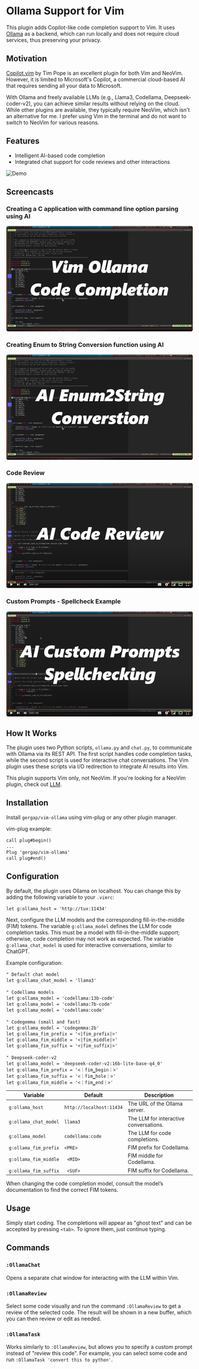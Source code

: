 # Ollama Support for Vim

This plugin adds Copilot-like code completion support to Vim. It uses [Ollama](https://ollama.com) as a backend, which
can run locally and does not require cloud services, thus preserving your privacy.

## Motivation

[Copilot.vim](https://github.com/github/copilot.vim) by Tim Pope is an excellent plugin for both Vim and NeoVim.
However, it is limited to Microsoft's Copilot, a commercial cloud-based AI that requires sending all your data to
Microsoft.

With Ollama and freely available LLMs (e.g., Llama3, Codellama, Deepseek-coder-v2), you can achieve similar results
without relying on the cloud. While other plugins are available, they typically require NeoVim, which isn't an
alternative for me. I prefer using Vim in the terminal and do not want to switch to NeoVim for various reasons.

## Features

- Intelligent AI-based code completion
- Integrated chat support for code reviews and other interactions

![Demo](screenshots/game.gif)

## Screencasts

### Creating a C application with command line option parsing using AI

[![AI based code completion](screenshots/screenshot1.png)](https://www.youtube.com/watch?v=zhahVd8ibRM)

### Creating Enum to String Conversion function using AI

[![Enum to String Conversion](screenshots/screenshot2.png)](https://www.youtube.com/watch?v=G-ivVUXCKQk)

### Code Review

[![Code Review](screenshots/screenshot3.png)](https://www.youtube.com/watch?v=kLkFr4rbPUo)

### Custom Prompts - Spellcheck Example

[![Custom Prompts](screenshots/screenshot4.png)](https://www.youtube.com/watch?v=aWEQTktv6fs)

## How It Works

The plugin uses two Python scripts, `ollama.py` and `chat.py`, to communicate with Ollama via its REST API. The first
script handles code completion tasks, while the second script is used for interactive chat conversations. The Vim plugin
uses these scripts via I/O redirection to integrate AI results into Vim.

This plugin supports Vim only, not NeoVim. If you're looking for a NeoVim plugin, check out
[LLM](https://github.com/huggingface/llm.nvim).

## Installation

Install `gergap/vim-ollama` using vim-plug or any other plugin manager.

vim-plug example:
```vim
call plug#begin()
...
Plug 'gergap/vim-ollama'
call plug#end()
```

## Configuration

By default, the plugin uses Ollama on localhost. You can change this by adding the following variable to your `.vimrc`:

```vim
let g:ollama_host = 'http://tux:11434'
```

Next, configure the LLM models and the corresponding fill-in-the-middle (FIM) tokens. The variable `g:ollama_model`
defines the LLM for code completion tasks. This must be a model with fill-in-the-middle support; otherwise, code
completion may not work as expected. The variable `g:ollama_chat_model` is used for interactive conversations, similar
to ChatGPT.

Example configuration:

```vim
" Default chat model
let g:ollama_chat_model = 'llama3'

" Codellama models
let g:ollama_model = 'codellama:13b-code'
let g:ollama_model = 'codellama:7b-code'
let g:ollama_model = 'codellama:code'

" Codegemma (small and fast)
let g:ollama_model = 'codegemma:2b'
let g:ollama_fim_prefix = '<|fim_prefix|>'
let g:ollama_fim_middle = '<|fim_middle|>'
let g:ollama_fim_suffix = '<|fim_suffix|>'

" Deepseek-coder-v2
let g:ollama_model = 'deepseek-coder-v2:16b-lite-base-q4_0'
let g:ollama_fim_prefix = '<｜fim▁begin｜>'
let g:ollama_fim_suffix = '<｜fim▁hole｜>'
let g:ollama_fim_middle = '<｜fim▁end｜>'
```

| Variable              | Default                  | Description                            |
|-----------------------|--------------------------|----------------------------------------|
| `g:ollama_host`       | `http://localhost:11434` | The URL of the Ollama server.          |
| `g:ollama_chat_model` | `llama3`                 | The LLM for interactive conversations. |
| `g:ollama_model`      | `codellama:code`         | The LLM for code completions.          |
| `g:ollama_fim_prefix` | `<PRE> `                 | FIM prefix for Codellama.              |
| `g:ollama_fim_middle` | ` <MID>`                 | FIM middle for Codellama.              |
| `g:ollama_fim_suffix` | ` <SUF>`                 | FIM suffix for Codellama.              |

When changing the code completion model, consult the model’s documentation to find the correct FIM tokens.

## Usage

Simply start coding. The completions will appear as "ghost text" and can be accepted by pressing `<tab>`. To ignore
them, just continue typing.

## Commands

### `:OllamaChat`

Opens a separate chat window for interacting with the LLM within Vim.

### `:OllamaReview`

Select some code visually and run the command `:OllamaReview` to get a review of the selected code. The result will be
shown in a new buffer, which you can then review or edit as needed.

### `:OllamaTask`

Works similarly to `:OllamaReview`, but allows you to specify a custom prompt instead of "review this code". For
example, you can select some code and run `:OllamaTask 'convert this to python'`.

